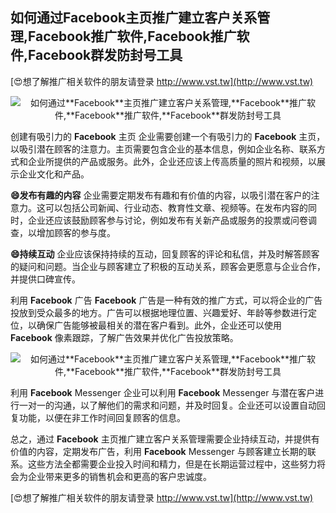 ## **如何通过**Facebook**主页推广建立客户关系管理,**Facebook**推广软件,**Facebook**推广软件,**Facebook**群发防封号工具**

[😍想了解推广相关软件的朋友请登录 http://www.vst.tw](http://www.vst.tw)

 <center><img src="https://vst.tw/MP4/tuiguang/png/6.png" alt="如何通过**Facebook**主页推广建立客户关系管理,**Facebook**推广软件,**Facebook**推广软件,**Facebook**群发防封号工具"></center>

创建有吸引力的 **Facebook** 主页
企业需要创建一个有吸引力的 **Facebook** 主页，以吸引潜在顾客的注意力。主页需要包含企业的基本信息，例如企业名称、联系方式和企业所提供的产品或服务。此外，企业还应该上传高质量的照片和视频，以展示企业文化和产品。

**😄发布有趣的内容**
企业需要定期发布有趣和有价值的内容，以吸引潜在客户的注意力。这可以包括公司新闻、行业动态、教育性文章、视频等。在发布内容的同时，企业还应该鼓励顾客参与讨论，例如发布有关新产品或服务的投票或问卷调查，以增加顾客的参与度。

**😄持续互动**
企业应该保持持续的互动，回复顾客的评论和私信，并及时解答顾客的疑问和问题。当企业与顾客建立了积极的互动关系，顾客会更愿意与企业合作，并提供口碑宣传。

利用 **Facebook** 广告
**Facebook** 广告是一种有效的推广方式，可以将企业的广告投放到受众最多的地方。广告可以根据地理位置、兴趣爱好、年龄等参数进行定位，以确保广告能够被最相关的潜在客户看到。此外，企业还可以使用 **Facebook** 像素跟踪，了解广告效果并优化广告投放策略。

 <center><img src="https://vst.tw/MP4/tuiguang/png/2.png" alt="如何通过**Facebook**主页推广建立客户关系管理,**Facebook**推广软件,**Facebook**推广软件,**Facebook**群发防封号工具"></center>

利用 **Facebook** Messenger
企业可以利用 **Facebook** Messenger 与潜在客户进行一对一的沟通，以了解他们的需求和问题，并及时回复。企业还可以设置自动回复功能，以便在非工作时间回复顾客的信息。

总之，通过 **Facebook** 主页推广建立客户关系管理需要企业持续互动，并提供有价值的内容，定期发布广告，利用 **Facebook** Messenger 与顾客建立长期的联系。这些方法全都需要企业投入时间和精力，但是在长期运营过程中，这些努力将会为企业带来更多的销售机会和更高的客户忠诚度。

[😍想了解推广相关软件的朋友请登录 http://www.vst.tw](http://www.vst.tw)



